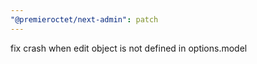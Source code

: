 ```yaml
---
"@premieroctet/next-admin": patch
---
```


fix crash when edit object is not defined in options.model
